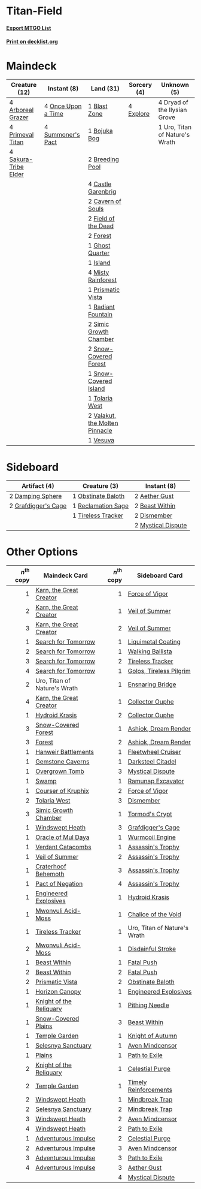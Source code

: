 # Titan-Field

#### [Export MTGO List](../collection/Titan-Field/Titan-Field.txt)
#### [Print on decklist.org](http://decklist.org/?deckmain=4%09Arboreal%20Grazer%0A1%09Blast%20Zone%0A1%09Bojuka%20Bog%0A2%09Breeding%20Pool%0A4%09Castle%20Garenbrig%0A2%09Cavern%20of%20Souls%0A4%09Dryad%20of%20the%20Ilysian%20Grove%0A4%09Explore%0A2%09Field%20of%20the%20Dead%0A2%09Forest%0A1%09Ghost%20Quarter%0A1%09Island%0A4%09Misty%20Rainforest%0A4%09Once%20Upon%20a%20Time%0A4%09Primeval%20Titan%0A1%09Prismatic%20Vista%0A1%09Radiant%20Fountain%0A4%09Sakura-Tribe%20Elder%0A2%09Simic%20Growth%20Chamber%0A2%09Snow-Covered%20Forest%0A1%09Snow-Covered%20Island%0A4%09Summoner's%20Pact%0A1%09Tolaria%20West%0A1%09Uro,%20Titan%20of%20Nature's%20Wrath%0A2%09Valakut,%20the%20Molten%20Pinnacle%0A1%09Vesuva&deckside=2%09Aether%20Gust%0A2%09Beast%20Within%0A2%09Damping%20Sphere%0A2%09Dismember%0A2%09Grafdigger's%20Cage%0A2%09Mystical%20Dispute%0A1%09Obstinate%20Baloth%0A1%09Reclamation%20Sage%0A1%09Tireless%20Tracker)
# Maindeck

|                                         Creature (12)                                         |                                         Instant (8)                                         |                                                Land (31)                                                |                                    Sorcery (4)                                     |         Unknown (5)          |
|-----------------------------------------------------------------------------------------------|---------------------------------------------------------------------------------------------|---------------------------------------------------------------------------------------------------------|------------------------------------------------------------------------------------|------------------------------|
|4 [Arboreal Grazer](http://gatherer.wizards.com/Pages/Card/Details.aspx?multiverseid=461076)   |4 [Once Upon a Time](http://gatherer.wizards.com/Pages/Card/Details.aspx?multiverseid=473131)|1 [Blast Zone](http://gatherer.wizards.com/Pages/Card/Details.aspx?multiverseid=461171)                  |4 [Explore](http://gatherer.wizards.com/Pages/Card/Details.aspx?multiverseid=451098)|4 Dryad of the Ilysian Grove  |
|4 [Primeval Titan](http://gatherer.wizards.com/Pages/Card/Details.aspx?multiverseid=438749)    |4 [Summoner's Pact](http://gatherer.wizards.com/Pages/Card/Details.aspx?multiverseid=442178) |1 [Bojuka Bog](http://gatherer.wizards.com/Pages/Card/Details.aspx?multiverseid=376269)                  |                                                                                    |1 Uro, Titan of Nature's Wrath|
|4 [Sakura-Tribe Elder](http://gatherer.wizards.com/Pages/Card/Details.aspx?multiverseid=220582)|                                                                                             |2 [Breeding Pool](http://gatherer.wizards.com/Pages/Card/Details.aspx?multiverseid=97088)                |                                                                                    |                              |
|                                                                                               |                                                                                             |4 [Castle Garenbrig](http://gatherer.wizards.com/Pages/Card/Details.aspx?multiverseid=473202)            |                                                                                    |                              |
|                                                                                               |                                                                                             |2 [Cavern of Souls](http://gatherer.wizards.com/Pages/Card/Details.aspx?multiverseid=278058)             |                                                                                    |                              |
|                                                                                               |                                                                                             |2 [Field of the Dead](http://gatherer.wizards.com/Pages/Card/Details.aspx?multiverseid=467001)           |                                                                                    |                              |
|                                                                                               |                                                                                             |2 [Forest](http://gatherer.wizards.com/Pages/Card/Details.aspx?multiverseid=439860)                      |                                                                                    |                              |
|                                                                                               |                                                                                             |1 [Ghost Quarter](http://gatherer.wizards.com/Pages/Card/Details.aspx?multiverseid=389534)               |                                                                                    |                              |
|                                                                                               |                                                                                             |1 [Island](http://gatherer.wizards.com/Pages/Card/Details.aspx?multiverseid=439857)                      |                                                                                    |                              |
|                                                                                               |                                                                                             |4 [Misty Rainforest](http://gatherer.wizards.com/Pages/Card/Details.aspx?multiverseid=405102)            |                                                                                    |                              |
|                                                                                               |                                                                                             |1 [Prismatic Vista](http://gatherer.wizards.com/Pages/Card/Details.aspx?multiverseid=464193)             |                                                                                    |                              |
|                                                                                               |                                                                                             |1 [Radiant Fountain](http://gatherer.wizards.com/Pages/Card/Details.aspx?multiverseid=438810)            |                                                                                    |                              |
|                                                                                               |                                                                                             |2 [Simic Growth Chamber](http://gatherer.wizards.com/Pages/Card/Details.aspx?multiverseid=405379)        |                                                                                    |                              |
|                                                                                               |                                                                                             |2 [Snow-Covered Forest](http://gatherer.wizards.com/Pages/Card/Details.aspx?multiverseid=121192)         |                                                                                    |                              |
|                                                                                               |                                                                                             |1 [Snow-Covered Island](http://gatherer.wizards.com/Pages/Card/Details.aspx?multiverseid=121130)         |                                                                                    |                              |
|                                                                                               |                                                                                             |1 [Tolaria West](http://gatherer.wizards.com/Pages/Card/Details.aspx?multiverseid=136047)                |                                                                                    |                              |
|                                                                                               |                                                                                             |2 [Valakut, the Molten Pinnacle](http://gatherer.wizards.com/Pages/Card/Details.aspx?multiverseid=190400)|                                                                                    |                              |
|                                                                                               |                                                                                             |1 [Vesuva](http://gatherer.wizards.com/Pages/Card/Details.aspx?multiverseid=113543)                      |                                                                                    |                              |


# Sideboard

|                                         Artifact (4)                                         |                                        Creature (3)                                         |                                         Instant (8)                                         |
|----------------------------------------------------------------------------------------------|---------------------------------------------------------------------------------------------|---------------------------------------------------------------------------------------------|
|2 [Damping Sphere](http://gatherer.wizards.com/Pages/Card/Details.aspx?multiverseid=443101)   |1 [Obstinate Baloth](http://gatherer.wizards.com/Pages/Card/Details.aspx?multiverseid=438745)|2 [Aether Gust](http://gatherer.wizards.com/Pages/Card/Details.aspx?multiverseid=466796)     |
|2 [Grafdigger's Cage](http://gatherer.wizards.com/Pages/Card/Details.aspx?multiverseid=278452)|1 [Reclamation Sage](http://gatherer.wizards.com/Pages/Card/Details.aspx?multiverseid=389651)|2 [Beast Within](http://gatherer.wizards.com/Pages/Card/Details.aspx?multiverseid=446158)    |
|                                                                                              |1 [Tireless Tracker](http://gatherer.wizards.com/Pages/Card/Details.aspx?multiverseid=409997)|2 [Dismember](http://gatherer.wizards.com/Pages/Card/Details.aspx?multiverseid=382182)       |
|                                                                                              |                                                                                             |2 [Mystical Dispute](http://gatherer.wizards.com/Pages/Card/Details.aspx?multiverseid=473020)|


# Other Options

|*n*<sup>th</sup> copy|                                          Maindeck Card                                           |*n*<sup>th</sup> copy|                                          Sideboard Card                                          |
|--------------------:|--------------------------------------------------------------------------------------------------|--------------------:|--------------------------------------------------------------------------------------------------|
|                    1|[Karn, the Great Creator](http://gatherer.wizards.com/Pages/Card/Details.aspx?multiverseid=460928)|                    1|[Force of Vigor](http://gatherer.wizards.com/Pages/Card/Details.aspx?multiverseid=464113)         |
|                    2|[Karn, the Great Creator](http://gatherer.wizards.com/Pages/Card/Details.aspx?multiverseid=460928)|                    1|[Veil of Summer](http://gatherer.wizards.com/Pages/Card/Details.aspx?multiverseid=466952)         |
|                    3|[Karn, the Great Creator](http://gatherer.wizards.com/Pages/Card/Details.aspx?multiverseid=460928)|                    2|[Veil of Summer](http://gatherer.wizards.com/Pages/Card/Details.aspx?multiverseid=466952)         |
|                    1|[Search for Tomorrow](http://gatherer.wizards.com/Pages/Card/Details.aspx?multiverseid=205408)    |                    1|[Liquimetal Coating](http://gatherer.wizards.com/Pages/Card/Details.aspx?multiverseid=389578)     |
|                    2|[Search for Tomorrow](http://gatherer.wizards.com/Pages/Card/Details.aspx?multiverseid=205408)    |                    1|[Walking Ballista](http://gatherer.wizards.com/Pages/Card/Details.aspx?multiverseid=423848)       |
|                    3|[Search for Tomorrow](http://gatherer.wizards.com/Pages/Card/Details.aspx?multiverseid=205408)    |                    2|[Tireless Tracker](http://gatherer.wizards.com/Pages/Card/Details.aspx?multiverseid=409997)       |
|                    4|[Search for Tomorrow](http://gatherer.wizards.com/Pages/Card/Details.aspx?multiverseid=205408)    |                    1|[Golos, Tireless Pilgrim](http://gatherer.wizards.com/Pages/Card/Details.aspx?multiverseid=466980)|
|                    2|Uro, Titan of Nature's Wrath                                                                      |                    1|[Ensnaring Bridge](http://gatherer.wizards.com/Pages/Card/Details.aspx?multiverseid=15866)        |
|                    4|[Karn, the Great Creator](http://gatherer.wizards.com/Pages/Card/Details.aspx?multiverseid=460928)|                    1|[Collector Ouphe](http://gatherer.wizards.com/Pages/Card/Details.aspx?multiverseid=464107)        |
|                    1|[Hydroid Krasis](http://gatherer.wizards.com/Pages/Card/Details.aspx?multiverseid=457327)         |                    2|[Collector Ouphe](http://gatherer.wizards.com/Pages/Card/Details.aspx?multiverseid=464107)        |
|                    3|[Snow-Covered Forest](http://gatherer.wizards.com/Pages/Card/Details.aspx?multiverseid=121192)    |                    1|[Ashiok, Dream Render](http://gatherer.wizards.com/Pages/Card/Details.aspx?multiverseid=461155)   |
|                    3|[Forest](http://gatherer.wizards.com/Pages/Card/Details.aspx?multiverseid=439860)                 |                    2|[Ashiok, Dream Render](http://gatherer.wizards.com/Pages/Card/Details.aspx?multiverseid=461155)   |
|                    1|[Hanweir Battlements](http://gatherer.wizards.com/Pages/Card/Details.aspx?multiverseid=414511)    |                    1|[Fleetwheel Cruiser](http://gatherer.wizards.com/Pages/Card/Details.aspx?multiverseid=417787)     |
|                    1|[Gemstone Caverns](http://gatherer.wizards.com/Pages/Card/Details.aspx?multiverseid=122094)       |                    1|[Darksteel Citadel](http://gatherer.wizards.com/Pages/Card/Details.aspx?multiverseid=389479)      |
|                    1|[Overgrown Tomb](http://gatherer.wizards.com/Pages/Card/Details.aspx?multiverseid=405103)         |                    3|[Mystical Dispute](http://gatherer.wizards.com/Pages/Card/Details.aspx?multiverseid=473020)       |
|                    1|[Swamp](http://gatherer.wizards.com/Pages/Card/Details.aspx?multiverseid=439858)                  |                    1|[Ramunap Excavator](http://gatherer.wizards.com/Pages/Card/Details.aspx?multiverseid=430818)      |
|                    1|[Courser of Kruphix](http://gatherer.wizards.com/Pages/Card/Details.aspx?multiverseid=442153)     |                    2|[Force of Vigor](http://gatherer.wizards.com/Pages/Card/Details.aspx?multiverseid=464113)         |
|                    2|[Tolaria West](http://gatherer.wizards.com/Pages/Card/Details.aspx?multiverseid=136047)           |                    3|[Dismember](http://gatherer.wizards.com/Pages/Card/Details.aspx?multiverseid=382182)              |
|                    3|[Simic Growth Chamber](http://gatherer.wizards.com/Pages/Card/Details.aspx?multiverseid=405379)   |                    1|[Tormod's Crypt](http://gatherer.wizards.com/Pages/Card/Details.aspx?multiverseid=389723)         |
|                    1|[Windswept Heath](http://gatherer.wizards.com/Pages/Card/Details.aspx?multiverseid=405115)        |                    3|[Grafdigger's Cage](http://gatherer.wizards.com/Pages/Card/Details.aspx?multiverseid=278452)      |
|                    1|[Oracle of Mul Daya](http://gatherer.wizards.com/Pages/Card/Details.aspx?multiverseid=185737)     |                    1|[Wurmcoil Engine](http://gatherer.wizards.com/Pages/Card/Details.aspx?multiverseid=389756)        |
|                    1|[Verdant Catacombs](http://gatherer.wizards.com/Pages/Card/Details.aspx?multiverseid=405113)      |                    1|[Assassin's Trophy](http://gatherer.wizards.com/Pages/Card/Details.aspx?multiverseid=452902)      |
|                    1|[Veil of Summer](http://gatherer.wizards.com/Pages/Card/Details.aspx?multiverseid=466952)         |                    2|[Assassin's Trophy](http://gatherer.wizards.com/Pages/Card/Details.aspx?multiverseid=452902)      |
|                    1|[Craterhoof Behemoth](http://gatherer.wizards.com/Pages/Card/Details.aspx?multiverseid=240027)    |                    3|[Assassin's Trophy](http://gatherer.wizards.com/Pages/Card/Details.aspx?multiverseid=452902)      |
|                    1|[Pact of Negation](http://gatherer.wizards.com/Pages/Card/Details.aspx?multiverseid=442057)       |                    4|[Assassin's Trophy](http://gatherer.wizards.com/Pages/Card/Details.aspx?multiverseid=452902)      |
|                    1|[Engineered Explosives](http://gatherer.wizards.com/Pages/Card/Details.aspx?multiverseid=50139)   |                    1|[Hydroid Krasis](http://gatherer.wizards.com/Pages/Card/Details.aspx?multiverseid=457327)         |
|                    1|[Mwonvuli Acid-Moss](http://gatherer.wizards.com/Pages/Card/Details.aspx?multiverseid=118888)     |                    1|[Chalice of the Void](http://gatherer.wizards.com/Pages/Card/Details.aspx?multiverseid=442211)    |
|                    1|[Tireless Tracker](http://gatherer.wizards.com/Pages/Card/Details.aspx?multiverseid=409997)       |                    1|Uro, Titan of Nature's Wrath                                                                      |
|                    2|[Mwonvuli Acid-Moss](http://gatherer.wizards.com/Pages/Card/Details.aspx?multiverseid=118888)     |                    1|[Disdainful Stroke](http://gatherer.wizards.com/Pages/Card/Details.aspx?multiverseid=420705)      |
|                    1|[Beast Within](http://gatherer.wizards.com/Pages/Card/Details.aspx?multiverseid=446158)           |                    1|[Fatal Push](http://gatherer.wizards.com/Pages/Card/Details.aspx?multiverseid=423724)             |
|                    2|[Beast Within](http://gatherer.wizards.com/Pages/Card/Details.aspx?multiverseid=446158)           |                    2|[Fatal Push](http://gatherer.wizards.com/Pages/Card/Details.aspx?multiverseid=423724)             |
|                    2|[Prismatic Vista](http://gatherer.wizards.com/Pages/Card/Details.aspx?multiverseid=464193)        |                    2|[Obstinate Baloth](http://gatherer.wizards.com/Pages/Card/Details.aspx?multiverseid=438745)       |
|                    1|[Horizon Canopy](http://gatherer.wizards.com/Pages/Card/Details.aspx?multiverseid=409571)         |                    1|[Engineered Explosives](http://gatherer.wizards.com/Pages/Card/Details.aspx?multiverseid=50139)   |
|                    1|[Knight of the Reliquary](http://gatherer.wizards.com/Pages/Card/Details.aspx?multiverseid=189145)|                    1|[Pithing Needle](http://gatherer.wizards.com/Pages/Card/Details.aspx?multiverseid=129526)         |
|                    1|[Snow-Covered Plains](http://gatherer.wizards.com/Pages/Card/Details.aspx?multiverseid=121267)    |                    3|[Beast Within](http://gatherer.wizards.com/Pages/Card/Details.aspx?multiverseid=446158)           |
|                    1|[Temple Garden](http://gatherer.wizards.com/Pages/Card/Details.aspx?multiverseid=405112)          |                    1|[Knight of Autumn](http://gatherer.wizards.com/Pages/Card/Details.aspx?multiverseid=452933)       |
|                    1|[Selesnya Sanctuary](http://gatherer.wizards.com/Pages/Card/Details.aspx?multiverseid=376492)     |                    1|[Aven Mindcensor](http://gatherer.wizards.com/Pages/Card/Details.aspx?multiverseid=426707)        |
|                    1|[Plains](http://gatherer.wizards.com/Pages/Card/Details.aspx?multiverseid=439856)                 |                    1|[Path to Exile](http://gatherer.wizards.com/Pages/Card/Details.aspx?multiverseid=220511)          |
|                    2|[Knight of the Reliquary](http://gatherer.wizards.com/Pages/Card/Details.aspx?multiverseid=189145)|                    1|[Celestial Purge](http://gatherer.wizards.com/Pages/Card/Details.aspx?multiverseid=183055)        |
|                    2|[Temple Garden](http://gatherer.wizards.com/Pages/Card/Details.aspx?multiverseid=405112)          |                    1|[Timely Reinforcements](http://gatherer.wizards.com/Pages/Card/Details.aspx?multiverseid=220074)  |
|                    2|[Windswept Heath](http://gatherer.wizards.com/Pages/Card/Details.aspx?multiverseid=405115)        |                    1|[Mindbreak Trap](http://gatherer.wizards.com/Pages/Card/Details.aspx?multiverseid=197532)         |
|                    2|[Selesnya Sanctuary](http://gatherer.wizards.com/Pages/Card/Details.aspx?multiverseid=376492)     |                    2|[Mindbreak Trap](http://gatherer.wizards.com/Pages/Card/Details.aspx?multiverseid=197532)         |
|                    3|[Windswept Heath](http://gatherer.wizards.com/Pages/Card/Details.aspx?multiverseid=405115)        |                    2|[Aven Mindcensor](http://gatherer.wizards.com/Pages/Card/Details.aspx?multiverseid=426707)        |
|                    4|[Windswept Heath](http://gatherer.wizards.com/Pages/Card/Details.aspx?multiverseid=405115)        |                    2|[Path to Exile](http://gatherer.wizards.com/Pages/Card/Details.aspx?multiverseid=220511)          |
|                    1|[Adventurous Impulse](http://gatherer.wizards.com/Pages/Card/Details.aspx?multiverseid=443041)    |                    2|[Celestial Purge](http://gatherer.wizards.com/Pages/Card/Details.aspx?multiverseid=183055)        |
|                    2|[Adventurous Impulse](http://gatherer.wizards.com/Pages/Card/Details.aspx?multiverseid=443041)    |                    3|[Aven Mindcensor](http://gatherer.wizards.com/Pages/Card/Details.aspx?multiverseid=426707)        |
|                    3|[Adventurous Impulse](http://gatherer.wizards.com/Pages/Card/Details.aspx?multiverseid=443041)    |                    3|[Path to Exile](http://gatherer.wizards.com/Pages/Card/Details.aspx?multiverseid=220511)          |
|                    4|[Adventurous Impulse](http://gatherer.wizards.com/Pages/Card/Details.aspx?multiverseid=443041)    |                    3|[Aether Gust](http://gatherer.wizards.com/Pages/Card/Details.aspx?multiverseid=466796)            |
|                     |                                                                                                  |                    4|[Mystical Dispute](http://gatherer.wizards.com/Pages/Card/Details.aspx?multiverseid=473020)       |

